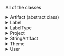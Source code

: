 All of the classes
<details><summary>Artifact (abstract class)</summary>
    <b>id:</b> number </p><br>
    <b>identifier:</b> string </p><br>
    <p>data: any </p><br>
    <p>completed: boolean (when the artifact has been completely labelled) </p><br>
    <p>labellings: Array < Array < any > > information per labelling including [username, labelname, <p>labeltype, description, remark]  </p><br>
    <p>parentId: number (parent artifact ID in case of split) </p><br>
    <p>childIds: Array < number > (child artifact IDs in case of split) </p><br>
    <p>highlighted: any (highlight info of the artifact)</p>
</details>


<details><summary>Label</summary>
    <b>id:</b> number </p><br>
    <b>name:</b> string </p><br>
    <b>desc:</b> string </p><br>
    <b>type:</b> string </p><br>
    <p>labelParents: Array < Label > (array containing parent labels) </p><br>
    <p>labelChildren: Array < Label > (array containing child labels) </p><br>
    <p>artifacts: Array <  StringArtifact > (array containing artifacts with the label) </p><br>
    <p>users: Array <  User > (array containing user who have used the label) </p><br>
    <p>themes: Array < Theme > (array of themes to which the label belongs) </p><br>
    <p>deleted: boolean (deletion status of the label)</p>
</details>

<details><summary>LabelType</summary>
    <b>id:</b> number </p><br>
    <b>name:</b> string </p><br>
    <b>labels:</b> Array < Label > 
</details>


<details><summary>Project</summary>
    <b>id:</b> number </p><br>
    <b>name:</b> string </p><br>
    <b>description:</b> string </p><br>
    <p>users: Array < User > (array of users of the project) </p><br>
    <p>numberOfArtifacts: number (number of artifacts in a) </p><br>
    <p>numberOfCLArtifacts: number (number of completely labelled artifacts in a project) </p><br>
    <p>frozen: boolean (status on if the project is frozen) </p><br>
    <p>criteria: number (number of times project artifacts have to be labelled) </p><br>
    <p>admin: boolean (if current is admin of the project) </p>
</details>

<details><summary>StringArtifact</summary>
    <b>id:</b> number </p><br>
    <b>identifier:</b> string </p><br>
    <b>data:</b> string </p><br>
    <p>completed: boolean (when the artifact has been completely labelled) </p><br>
    <p>labellings: Array < Array < any > > information per labelling including [username, labelname, <p>labeltype, description, remark]  </p><br>
    <p>parentId: number (parent artifact ID in case of split) </p><br>
    <p>childIds: Array < number > (child artifact IDs in case of split) </p><br>
    <p>highlighted: any (highlight info of the artifact) </p>
</details>

<details><summary>Theme</summary>
    <b>id:</b> number </p><br>
    <b>name:</b> string </p><br>
    <b>desc:</b> string </p><br>
    <p> themeParent: Theme  (parent theme of the theme) </p><br>
    <p> themeChildren: Array < Theme > (array of child themes of the theme) </p><br>
    <p> labels: Array < Label > (array of labels that belong to the theme) </p><br>
    <p> numberOfLabels: number (count of labels) </p><br>
    <p> deleted: boolean (deletion status of the theme) </p>
</details>

<details><summary>User</summary>
    <b>id:</b> number </p><br>
    <b>username:</b> string </p><br>
    <p>email: string </p><br>
    <p> description: string (description of the user) </p><br>
    <p> status: string (status of the user based on approval) </p><br>
    <p> type: string (user type ex: if admin) </p>
</details>


